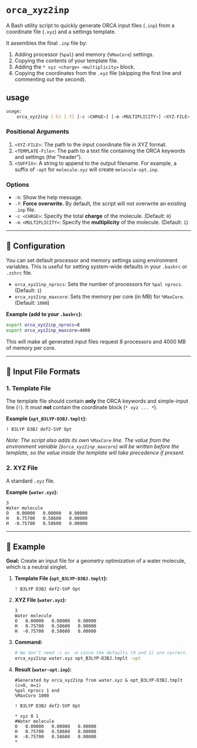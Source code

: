 # `orca_xyz2inp`

A Bash utility script to quickly generate ORCA input files (`.inp`) from a coordinate file (`.xyz`) and a settings template.

It assembles the final `.inp` file by:

1.  Adding processor (`%pal`) and memory (`%MaxCore`) settings.
2.  Copying the contents of your template file.
3.  Adding the `* xyz <charge> <multiplicity>` block.
4.  Copying the coordinates from the `.xyz` file (skipping the first line and commenting out the second).

## usage

```bash
usage: 
    orca_xyz2inp [-h] [-f] [-c <CHRGE>] [-m <MULTIPLICITY>] <XYZ-FILE> <TEMPLATE-File> <SUFFIX>
```

### Positional Arguments

1.  `<XYZ-FILE>`: The path to the input coordinate file in XYZ format.
2.  `<TEMPLATE-File>`: The path to a text file containing the ORCA keywords and settings (the "header").
3.  `<SUFFIX>`: A string to append to the output filename. For example, a suffix of `-opt` for `molecule.xyz` will create `molecule-opt.inp`.

### Options

  * `-h`: Show the help message.
  * `-f`: **Force overwrite.** By default, the script will not overwrite an existing `.inp` file.
  * `-c <CHRGE>`: Specify the total **charge** of the molecule. (Default: `0`)
  * `-m <MULTIPLICITY>`: Specify the **multiplicity** of the molecule. (Default: `1`)

-----

## 🔧 Configuration

You can set default processor and memory settings using environment variables. This is useful for setting system-wide defaults in your `.bashrc` or `.zshrc` file.

  * `orca_xyz2inp_nprocs`: Sets the number of processors for `%pal nprocs`. (Default: `1`)
  * `orca_xyz2inp_maxcore`: Sets the memory per core (in MB) for `%MaxCore`. (Default: `1000`)

**Example (add to your `.bashrc`):**

```bash
export orca_xyz2inp_nprocs=8
export orca_xyz2inp_maxcore=4000
```

This will make all generated input files request 8 processors and 4000 MB of memory per core.

-----

## 📁 Input File Formats

### 1\. Template File

The template file should contain **only** the ORCA keywords and simple-input line (`!`). It must **not** contain the coordinate block (`* xyz ... *`).

**Example (`opt_B3LYP-D3BJ.tmplt`):**

```
! B3LYP D3BJ def2-SVP Opt
```

*Note: The script also adds its own `%MaxCore` line. The value from the environment variable (`$orca_xyz2inp_maxcore`) will be written *before* the template, so the value inside the template will take precedence if present.*

### 2\. XYZ File

A standard `.xyz` file.

**Example (`water.xyz`):**

```
3
Water molecule
O   0.00000   0.00000   0.00000
H   0.75700   0.58600   0.00000
H  -0.75700   0.58600   0.00000
```

-----

## 🚀 Example

**Goal:** Create an input file for a geometry optimization of a water molecule, which is a neutral singlet.

1.  **Template File (`opt_B3LYP-D3BJ.tmplt`):**

    ```
    ! B3LYP D3BJ def2-SVP Opt
    ```

2.  **XYZ File (`water.xyz`):**

    ```
    3
    Water molecule
    O   0.00000   0.00000   0.00000
    H   0.75700   0.58600   0.00000
    H  -0.75700   0.58600   0.00000
    ```

3.  **Command:**

    ```bash
    # We don't need -c or -m since the defaults (0 and 1) are correct.
    orca_xyz2inp water.xyz opt_B3LYP-D3BJ.tmplt -opt
    ```

4.  **Result (`water-opt.inp`):**

    ```
    #Generated by orca_xyz2inp from water.xyz & opt_B3LYP-D3BJ.tmplt (c=0, m=1)
    %pal nprocs 1 end
    %MaxCore 1000

    ! B3LYP D3BJ def2-SVP Opt

    * xyz 0 1
    #Water molecule
    O   0.00000   0.00000   0.00000
    H   0.75700   0.58600   0.00000
    H  -0.75700   0.58600   0.00000
    *
    ```
